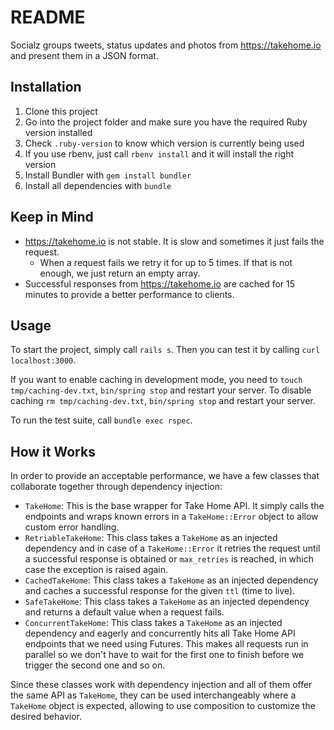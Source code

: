 # README

Socialz groups tweets, status updates and photos from https://takehome.io and present them in a JSON format.

## Installation

1. Clone this project
2. Go into the project folder and make sure you have the required Ruby version installed
  1. Check `.ruby-version` to know which version is currently being used
  2. If you use rbenv, just call `rbenv install` and it will install the right version
3. Install Bundler with `gem install bundler`
4. Install all dependencies with `bundle`

## Keep in Mind

* https://takehome.io is not stable. It is slow and sometimes it just fails the request.
  * When a request fails we retry it for up to 5 times. If that is not enough, we just return an empty array.
* Successful responses from https://takehome.io are cached for 15 minutes to provide a better performance to clients.

## Usage

To start the project, simply call `rails s`. Then you can test it by calling `curl localhost:3000`.

If you want to enable caching in development mode, you need to `touch tmp/caching-dev.txt`, `bin/spring stop`
and restart your server. To disable caching `rm tmp/caching-dev.txt`, `bin/spring stop` and restart your server.

To run the test suite, call `bundle exec rspec`.

## How it Works

In order to provide an acceptable performance, we have a few classes that collaborate together through dependency
injection:

* `TakeHome`: This is the base wrapper for Take Home API. It simply calls the endpoints and wraps known errors in
  a `TakeHome::Error` object to allow custom error handling.
* `RetriableTakeHome`: This class takes a `TakeHome` as an injected dependency and in case of a `TakeHome::Error` it
  retries the request until a successful response is obtained or `max_retries` is reached, in which case the
  exception is raised again.
* `CachedTakeHome`: This class takes a `TakeHome` as an injected dependency and caches a successful response
  for the given `ttl` (time to live).
* `SafeTakeHome`: This class takes a `TakeHome` as an injected dependency and returns a default value when a request
  fails.
* `ConcurrentTakeHome`: This class takes a `TakeHome` as an injected dependency and eagerly and concurrently hits
  all Take Home API endpoints that we need using Futures. This makes all requests run in parallel so we don't have
  to wait for the first one to finish before we trigger the second one and so on.

Since these classes work with dependency injection and all of them offer the same API as `TakeHome`, they can be
used interchangeably where a `TakeHome` object is expected, allowing to use composition to customize the desired
behavior.
